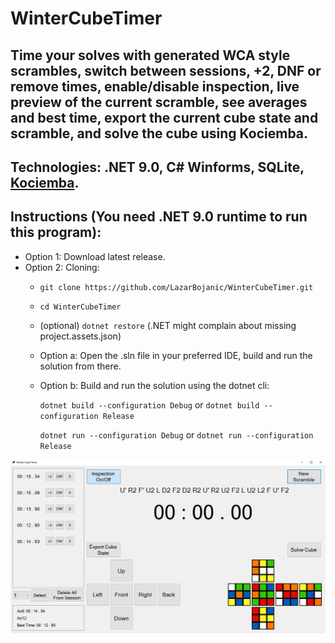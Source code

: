 # WinterCubeTimer

## Time your solves with generated WCA style scrambles, switch between sessions, +2, DNF or remove times, enable/disable inspection, live preview of the current scramble, see averages and best time, export the current cube state and scramble, and solve the cube using Kociemba.

## Technologies: .NET 9.0, C# Winforms, SQLite, [Kociemba](https://github.com/Megalomatt/Kociemba).

## Instructions (You need .NET 9.0 runtime to run this program): 
- Option 1: Download latest release.
- Option 2: Cloning:
  - `git clone https://github.com/LazarBojanic/WinterCubeTimer.git`
  - `cd WinterCubeTimer`
  - (optional) `dotnet restore` (.NET might complain about missing project.assets.json)
  - Option a: Open the .sln file in your preferred IDE, build and run the solution from there.
  - Option b: Build and run the solution using the dotnet cli:
  
    `dotnet build --configuration Debug` or `dotnet build --configuration Release`
  
    `dotnet run --configuration Debug` or `dotnet run --configuration Release`


![](Manual-ENG-1.png)
